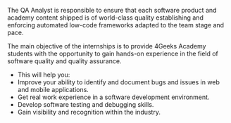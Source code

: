 The QA Analyst is responsible to ensure that each software product and academy content shipped is of world-class quality establishing and enforcing automated low-code frameworks adapted to the team stage and pace.

The main objective of the internships is to provide 4Geeks Academy students with the opportunity to gain hands-on experience in the field of software quality and quality assurance.

* This will help you:
* Improve your ability to identify and document bugs and issues in web and mobile applications.
* Get real work experience in a software development environment.
* Develop software testing and debugging skills.
* Gain visibility and recognition within the industry.

